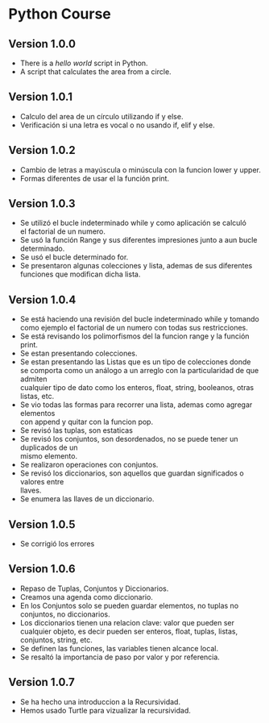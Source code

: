 # Python Course 

## Version 1.0.0
- There is a *hello world* script in Python.
- A script that calculates the area from a circle.

## Version 1.0.1
- Calculo del area de un círculo utilizando if y else.
- Verificación si una letra es vocal o no usando if, elif y else.

## Version 1.0.2
- Cambio de letras a mayúscula o minúscula con la funcion lower y upper.
- Formas diferentes de usar el la función print.

## Version 1.0.3
- Se utilizó el bucle indeterminado while y como aplicación se calculó \
 el factorial de un numero.
- Se usó la función Range y sus diferentes impresiones junto a aun bucle\
 determinado.
- Se usó el bucle determinado for.
- Se presentaron algunas colecciones y lista, ademas de sus diferentes\
 funciones que modifican dicha lista.

 ## Version 1.0.4
 - Se está haciendo una revisión del bucle indeterminado while y tomando \
 como ejemplo el factorial de un numero con todas sus restricciones.
 - Se está revisando los polimorfismos del la funcion range y la función print.
 - Se estan presentando colecciones.
 - Se estan presentando las Listas que es un tipo de colecciones donde \
 se comporta como un análogo a un arreglo con la particularidad de que admiten\
 cualquier tipo de dato como los enteros, float, string, booleanos, otras listas, etc.
 - Se vio todas las formas para recorrer una lista, ademas como agregar elementos \
 con append y quitar con la funcion pop.
 - Se revisó las tuplas, son estaticas
 - Se revisó los conjuntos, son desordenados, no se puede tener un duplicados de un \
 mismo elemento.
 - Se realizaron operaciones con conjuntos.
 - Se revisó los diccionarios, son aquellos que guardan significados o valores entre\
 llaves.
 - Se enumera las llaves de un diccionario.

 ## Version 1.0.5 
 - Se corrigió los errores

 ## Version 1.0.6
 - Repaso de Tuplas, Conjuntos y Diccionarios.
 - Creamos una agenda como diccionario.
 - En los Conjuntos solo se pueden guardar elementos, no tuplas no conjuntos, no diccionarios.
 - Los diccionarios tienen una relacion clave: valor que pueden ser cualquier objeto, es decir
 pueden ser enteros, float, tuplas, listas, conjuntos, string, etc.
 - Se definen las funciones, las variables tienen alcance local.
 - Se resaltó la importancia de paso por valor y por referencia.

 ## Version 1.0.7
 - Se ha hecho una introduccion a la Recursividad.
 - Hemos usado Turtle para vizualizar la recursividad.